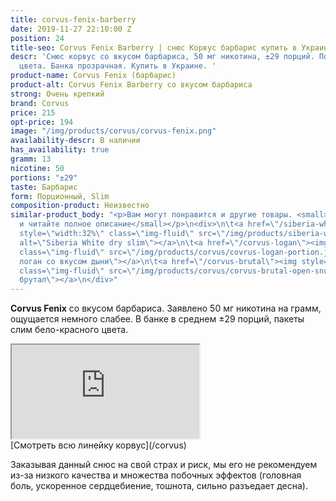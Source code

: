 ```yaml
---
title: corvus-fenix-barberry
date: 2019-11-27 22:10:00 Z
position: 24
title-seo: Corvus Fenix Barberry | снюс Корвус барбарис купить в Украине
descr: 'Снюс корвус со вкусом барбариса, 50 мг никотина, ±29 порций. Порции slim бело-красного
  цвета. Банка прозрачная. Купить в Украине. '
product-name: Corvus Fenix (барбарис)
product-alt: Corvus Fenix Barberry со вкусом барбариса
strong: Очень крепкий
brand: Corvus
price: 215
opt-price: 194
image: "/img/products/corvus/corvus-fenix.png"
availability-descr: В наличии
has_availability: true
gramm: 13
nicotine: 50
portions: "±29"
taste: Барбарис
form: Порционный, Slim
composition-product: Неизвестно
similar-product_body: "<p>Вам могут понравится и другие товары. <small>Жмите на картинки
  и читайте полное описание</small></p>\n<div>\n\t<a href=\"/siberia-white-dry-slim\"><img
  style=\"width:32%\" class=\"img-fluid\" src=\"/img/products/siberia-white-dry-slim/siberia-open-and-cryo.jpg\"
  alt=\"Siberia White dry slim\"></a>\n\t<a href=\"/corvus-logan\"><img style=\"width:32%\"
  class=\"img-fluid\" src=\"/img/products/corvus/covrus-logan-portion.jpg\" alt=\"Корвус
  логан со вкусом дыни\"></a>\n\t<a href=\"/corvus-brutal\"><img style=\"width:32%\"
  class=\"img-fluid\" src=\"/img/products/corvus/corvus-brutal-open-snus.jpg\" alt=\"Корвус
  брутал\"></a>\n</div>"
---
```


<b>Corvus Fenix</b> со вкусом барбариса. Заявлено 50 мг никотина на грамм, ощущается немного слабее. В банке в среднем ±29 порций, пакеты слим бело-красного цвета. 

<div class="embed-responsive embed-responsive-16by9 mb-3">
  <iframe class="embed-responsive-item" src="https://www.youtube.com/embed/z8-3ZhYOYWY" allowfullscreen></iframe>
</div>
[Смотреть всю линейку корвус](/corvus)

Заказывая данный снюс на свой страх и риск, мы его не рекомендуем из-за низкого качества и множества побочных эффектов (головная боль, ускоренное сердцебиение, тошнота, сильно разъедает десна).
